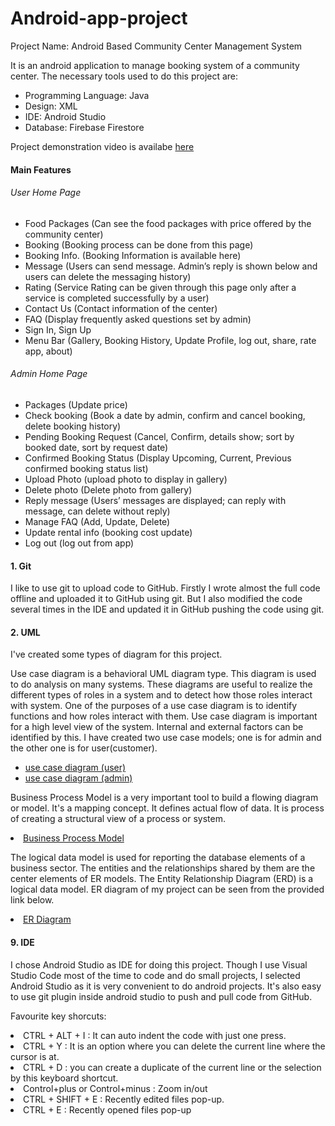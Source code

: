 # Android-app-project
Project Name: Android Based Community Center Management System
<p>It is an android application to manage booking system of a community center. The necessary tools used to do this project are:<p>
 <ul>
   <li>Programming Language: Java</li>
   <li>Design: XML</li>
   <li>IDE: Android Studio</li>
   <li>Database: Firebase Firestore</li>
   </ul>
Project demonstration video is availabe <a href="https://www.youtube.com/watch?v=fST_eNgMf7U&ab_channel=MahmudulHasan" target="_blank">here</a>

<h4>Main Features</h4>
<h6>User Home Page</h6>
<ul>
<li>Food Packages (Can see the food packages with price offered by the community center)</li>
<li>Booking (Booking process can be done from this page)</li>
<li>Booking Info. (Booking Information is available here)</li>
<li>Message (Users can send message. Admin’s reply is shown below and users can delete the messaging history)</li>
<li>Rating (Service Rating can be given through this page only after a service is completed successfully by a user)</li>
<li>Contact Us (Contact information of the center)</li>
<li>FAQ (Display frequently asked questions set by admin)</li>
<li>Sign In, Sign Up</li>
<li>Menu Bar (Gallery, Booking History, Update Profile, log out, share, rate app, about)</li>
</ul>

<h6>Admin Home Page</h6>
<ul>
<li>Packages (Update price)</li>
<li>Check booking (Book a date by admin, confirm and cancel booking, delete booking history)</li>
<li>Pending Booking Request (Cancel, Confirm, details show; sort by booked date, sort by request date)</li>
<li>Confirmed Booking Status (Display Upcoming, Current, Previous confirmed booking status list)</li>
<li>Upload Photo (upload photo to display in gallery)</li>
<li>Delete photo (Delete photo from gallery)</li>
<li>Reply message (Users’ messages are displayed; can reply with message, can delete without reply)</li>
<li>Manage FAQ (Add, Update, Delete)</li>
<li>Update rental info (booking cost update)</li>
<li>Log out (log out from app)</li>
</ul>

<h4>1. Git</h4>
<p> I like to use git to upload code to GitHub. Firstly I wrote almost the full code offline and uploaded it to
     GitHub using git. But I also modified the code several times in the IDE and updated it in GitHub pushing the code
      using git.</p>
<h4>2. UML</h4>
<p>I've created some types of diagram for this project.</p>

<p>Use case diagram is a behavioral UML diagram type. This diagram is used to do analysis on many systems. These diagrams are useful to realize the different types of roles in a system and to detect how those roles interact with system. One of the purposes of a use case diagram is to identify functions and how roles interact with them. Use case diagram is important for a high level view of the system. Internal and external factors can be identified by this. I have created two use case models; one is for admin and the other one is for user(customer).</p>
<ul>
    <li><a href="https://github.com/mohammed-mahmudul-hasan/ccms/blob/main/app/src/main/res/drawable-v21/use_case_user.png" target="_blank">use case diagram (user)</a> </li>
    <li><a href="https://github.com/mohammed-mahmudul-hasan/ccms/blob/main/app/src/main/res/drawable-v21/use_case_admin.jpg" target="_blank">use case diagram (admin)</a> </li>
</ul>
<p>Business Process Model is a very important tool to build a flowing diagram or model. It's a mapping concept. It defines actual flow of data. It is process of creating a structural view of a process or system.</p>
<li><a href="https://github.com/mohammed-mahmudul-hasan/ccms/blob/main/app/src/main/res/drawable-v21/business%20process%20diagram.png" target="_blank">
    Business Process Model</a></li>
<p>The logical data model is used for reporting the database elements of a business sector. The entities and the relationships shared by them are the center elements of ER models. The Entity Relationship Diagram (ERD) is a logical data model. ER diagram of my project can be seen from the provided link below.</p>
<li><a href="https://github.com/mohammed-mahmudul-hasan/ccms/blob/main/app/src/main/res/drawable-v21/er%20diagram.png" target="_blank">
    ER Diagram</a></li>

<h4>9. IDE</h4>
<p>I chose Android Studio as IDE for doing this project. Though I use Visual Studio Code most of the time to code
    and do small projects, I selected Android Studio as it is very convenient to do android projects. It's also easy
    to use git plugin inside android studio to push and pull code from GitHub.
</p>
<p>Favourite key shorcuts:</p>
<p><li>CTRL + ALT + I : It can auto indent the code with just one press.</li>
    <li>CTRL + Y : It is an option where you can delete the current line where the cursor is at.</li>
    <li>CTRL + D : you can create a duplicate of the current line or the selection by this keyboard shortcut.</li>
    <li>Control+plus or Control+minus : Zoom in/out</li>
    <li>CTRL + SHIFT + E : Recently edited files pop-up.</li>
    <li>CTRL + E : Recently opened files pop-up</li></p>